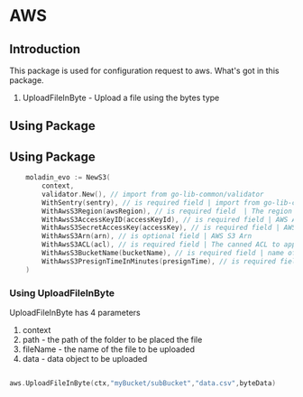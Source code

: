 # AWS

## Introduction
This package is used for configuration request to aws. 
What's got in this package.
1. UploadFileInByte - Upload a file using the bytes type

## Using Package
## Using Package
```go
    moladin_evo := NewS3(
        context,
        validator.New(), // import from go-lib-common/validator
        WithSentry(sentry), // is required field | import from go-lib-common/sentry
        WithAwsS3Region(awsRegion), // is required field  | The region to send requests to. A full list of regions is found in the "Regions and Endpoints" document.
        WithAwsS3AccessKeyID(accessKeyId), // is required field | AWS Access key ID
        WithAwsS3SecretAccessKey(accessKey), // is required field | AWS Secret Access Key
        WithAwsS3Arn(arn), // is optional field | AWS S3 Arn
        WithAwsS3ACL(acl), // is required field | The canned ACL to apply to the object.
        WithAwsS3BucketName(bucketName), // is required field | name of the bucket to which the PUT operation was initiated.
        WithAwsS3PresignTimeInMinutes(presignTime), // is required field | Presign returns the request's signed URL
    )
```

### Using UploadFileInByte
UploadFileInByte has 4 parameters
1. context
2. path - the path of the folder to be placed the file
3. fileName - the name of the file to be uploaded
4. data - data object to be uploaded

```go

aws.UploadFileInByte(ctx,"myBucket/subBucket","data.csv",byteData)
```

